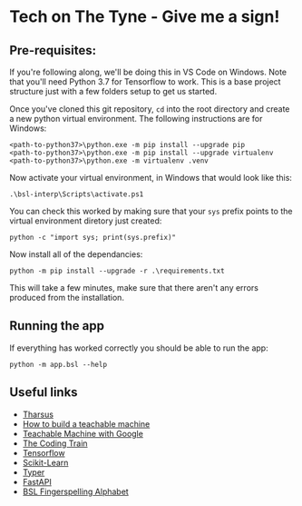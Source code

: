 # Tech on The Tyne - Give me a sign!

## Pre-requisites:

If you're following along, we'll be doing this in VS Code on Windows. Note that you'll need Python 3.7 for Tensorflow to work. This is a base project structure just with a few folders setup to get us started.

Once you've cloned this git repository, `cd` into the root directory and create a new python virtual environment. The following instructions are for Windows:

```
<path-to-python37>\python.exe -m pip install --upgrade pip
<path-to-python37>\python.exe -m pip install --upgrade virtualenv
<path-to-python37>\python.exe -m virtualenv .venv
```

Now activate your virtual environment, in Windows that would look like this:

```
.\bsl-interp\Scripts\activate.ps1
```

You can check this worked by making sure that your `sys` prefix points to the virtual environment diretory just created:

```
python -c "import sys; print(sys.prefix)"
```

Now install all of the dependancies:

```
python -m pip install --upgrade -r .\requirements.txt
```

This will take a few minutes, make sure that there aren't any errors produced from the installation.

## Running the app

If everything has worked correctly you should be able to run the app:

```
python -m app.bsl --help
```

## Useful links

* [Tharsus](https://www.tharsus.co.uk/)
* [How to build a teachable machine](https://observablehq.com/@nsthorat/how-to-build-a-teachable-machine-with-tensorflow-js)
* [Teachable Machine with Google](https://teachablemachine.withgoogle.com/)
* [The Coding Train](https://thecodingtrain.com/)
* [Tensorflow](https://www.tensorflow.org/)
* [Scikit-Learn](https://scikit-learn.org/stable/)
* [Typer](https://typer.tiangolo.com/)
* [FastAPI](https://fastapi.tiangolo.com/)
* [BSL Fingerspelling Alphabet](https://www.british-sign.co.uk/fingerspelling-alphabet-charts/)